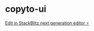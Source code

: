 # copyto-ui

[Edit in StackBlitz next generation editor ⚡️](https://stackblitz.com/~/github.com/huxin1997/copyto-ui)